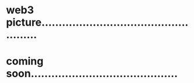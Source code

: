 # web3 picture....................................................
# coming soon...........................................
